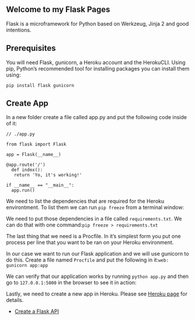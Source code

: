 ## Welcome to my Flask Pages

Flask is a microframework for Python based on Werkzeug, Jinja 2 and good intentions.

## Prerequisites
You will need Flask, gunicorn, a Heroku account and the HerokuCLI. 
Using pip, Python’s recommended tool for installing packages you can install them using:

`pip install flask gunicorn`

## Create App
In a new folder create a file called app.py and put the following code inside of it:

```
// ./app.py

from flask import Flask

app = Flask(__name__)

@app.route('/')
  def index(): 
   return 'Yo, it's working!'

if __name__ == "__main__":
  app.run()

```
We need to list the dependencies that are required for the Heroku environtment. To list them we can run `pip freeze` from a terminal window:

We need to put those dependencies in a file called `requirements.txt`. We can do that with one command:`pip freeze > requirements.txt`

The last thing that we need is a Procfile. In it’s simplest form you put one process per line that you want to be ran on your Heroku environment.

In our case we want to run our Flask application and we will use gunicorn to do this. Create a file named `Procfile` and put the following in it:`web: gunicorn app:app`

We can verify that our application works by running `python app.py` and then go to `127.0.0.1:5000` in the browser to see it in action:

Lastly, we need to create a new app in Heroku. Please see [Heroku page](https://benjaminwillett.github.io/heroku/) for details.

- [Create a Flask API](api.md)
